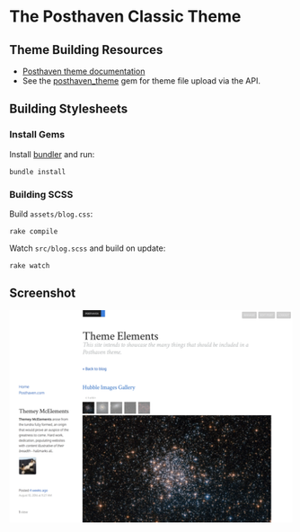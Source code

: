 # The Posthaven Classic Theme

## Theme Building Resources

* [Posthaven theme documentation](http://theme-docs.posthaven.com/)
* See the [posthaven_theme](https://github.com/posthaven/posthaven_theme) gem for theme file upload via the API.


## Building Stylesheets

### Install Gems

Install [bundler](http://bundler.io) and run:
```
bundle install
```

### Building SCSS

Build `assets/blog.css`:
```
rake compile
```

Watch `src/blog.scss` and build on update:
```
rake watch
```

## Screenshot

![Screenshot](/assets/screenshot.png?raw=true)
